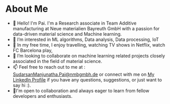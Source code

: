 # About Me
- 👋 Hello! I'm Pai.  I'm a Research associate in Team Additive manufacturing at Neue materialien Bayreuth GmbH with a passion for data-driven material science and Machine learning.
- 👀 I’m interested in ML algorithms, Data analysis, Data processing, IoT
- 🌱 In my free time, I enjoy travelling, watching TV shows in Netflix, watch FC Barcelona play, 
- 💞️ I’m looking to collaborate on machine learning related projects closely associated in the field of material science.
- 📫 Feel free to reach out to me at : SudarsanManjunatha.Pai@nmbgmbh.de or connect with me on [My LinkedIn Profile](https://www.linkedin.com/in/sudarsanmpai/) if you have any questions, suggestions, or just want to say hi :).
- 👋I'm open to collaboration and always eager to learn from fellow developers and enthusiasts.


<!---
pai-nmb/pai-nmb is a ✨ special ✨ repository because its `README.md` (this file) appears on your GitHub profile.
You can click the Preview link to take a look at your changes.

Thank you for checking out my project! I hope you find it useful and inspiring.

--->

